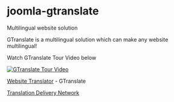 # joomla-gtranslate
Multilingual website solution

GTranslate is a multilingual solution which can make any website multilingual!

Watch GTranslate Tour Video below

[![GTranslate Tour Video](http://img.youtube.com/vi/R4mfiKGZh_g/0.jpg)](http://www.youtube.com/watch?v=R4mfiKGZh_g)

[Website Translator](http://gtranslate.net) - GTranslate

[Translation Delivery Network](http://gtranslate.net/translation-delivery-network)
